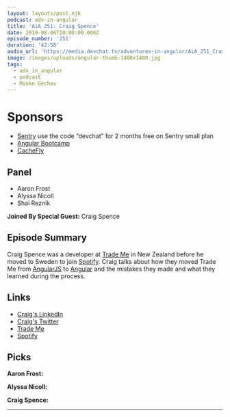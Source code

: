 ```yaml
---
layout: layouts/post.njk
podcast: adv-in-angular
title: 'AiA 251: Craig Spence'
date: 2019-08-06T10:00:00.000Z
episode_number: '251'
duration: '42:58'
audio_url: 'https://media.devchat.tv/adventures-in-angular/AiA_251_Craig_Spence.mp3'
image: /images/uploads/angular-thumb-1400x1400.jpg
tags:
  - adv_in_angular
  - podcast
  - Minko Gechev
---
```

# Sponsors

* [Sentry](https://sentry.io/welcome/) use the code “devchat” for 2 months free on Sentry small plan
* [Angular Bootcamp](https://angularbootcamp.com/)
* [CacheFly](https://www.cachefly.com/)

## Panel

* Aaron Frost
* Alyssa Nicoll
* Shai Reznik

**Joined By Special Guest:** Craig Spence

## Episode Summary

Craig Spence was a developer at [Trade Me](https://www.trademe.co.nz/) in New Zealand before he moved to Sweden to join [Spotify](https://www.spotify.com/). Craig talks about how they moved Trade Me from [AngularJS](https://angularjs.org/) to [Angular](https://angular.io/) and the mistakes they made and what they learned during the process. 

## Links

* [Craig's LinkedIn](https://www.linkedin.com/in/craig-spence/)
* [Craig's Twitter](https://twitter.com/phenomnominal)
* [Trade Me](https://www.trademe.co.nz/) 
* [Spotify](https://www.spotify.com/)

## Picks

**Aaron Frost:**

**Alyssa Nicoll:**

**Craig Spence:**

- - -
